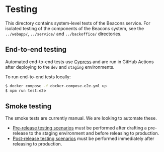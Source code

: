 # Testing

This directory contains system-level tests of the Beacons service. For isolated testing of the components of
the Beacons system, see the `../webapp/`, `../service/` and `../backoffice/` directories.

## End-to-end testing

Automated end-to-end tests use [Cypress](https://www.cypress.io/) and are run in GitHub Actions after deploying to the `dev` and `staging` environments.

To run end-to-end tests locally:

```sh
$ docker compose -f docker-compose.e2e.yml up
$ npm run test:e2e
```

## Smoke testing

The smoke tests are currently manual. We are looking to automate these.

- [Pre-release testing scenarios](pre-release-testing-scenarios.md) must be performed after drafting a pre-release
  to the staging environment and before releasing to production.
- [Post-release testing scenarios](post-release-testing-scenarios.md) must be performed immediately after releasing
  to production.
